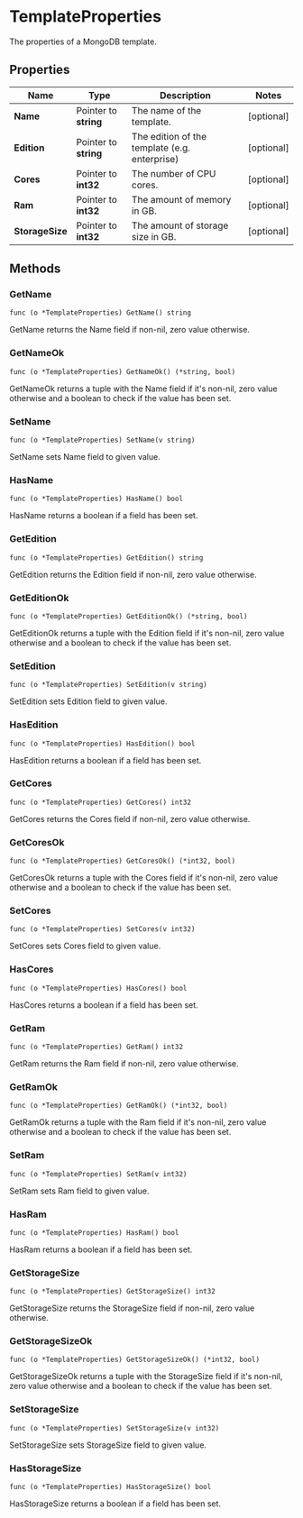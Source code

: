 # TemplateProperties

The properties of a MongoDB template.


## Properties

|Name | Type | Description | Notes|
|------------ | ------------- | ------------- | -------------|
|**Name** | Pointer to **string** | The name of the template. | [optional] |
|**Edition** | Pointer to **string** | The edition of the template (e.g. enterprise) | [optional] |
|**Cores** | Pointer to **int32** | The number of CPU cores. | [optional] |
|**Ram** | Pointer to **int32** | The amount of memory in GB. | [optional] |
|**StorageSize** | Pointer to **int32** | The amount of storage size in GB. | [optional] |

## Methods


### GetName

`func (o *TemplateProperties) GetName() string`

GetName returns the Name field if non-nil, zero value otherwise.

### GetNameOk

`func (o *TemplateProperties) GetNameOk() (*string, bool)`

GetNameOk returns a tuple with the Name field if it's non-nil, zero value otherwise
and a boolean to check if the value has been set.

### SetName

`func (o *TemplateProperties) SetName(v string)`

SetName sets Name field to given value.

### HasName

`func (o *TemplateProperties) HasName() bool`

HasName returns a boolean if a field has been set.

### GetEdition

`func (o *TemplateProperties) GetEdition() string`

GetEdition returns the Edition field if non-nil, zero value otherwise.

### GetEditionOk

`func (o *TemplateProperties) GetEditionOk() (*string, bool)`

GetEditionOk returns a tuple with the Edition field if it's non-nil, zero value otherwise
and a boolean to check if the value has been set.

### SetEdition

`func (o *TemplateProperties) SetEdition(v string)`

SetEdition sets Edition field to given value.

### HasEdition

`func (o *TemplateProperties) HasEdition() bool`

HasEdition returns a boolean if a field has been set.

### GetCores

`func (o *TemplateProperties) GetCores() int32`

GetCores returns the Cores field if non-nil, zero value otherwise.

### GetCoresOk

`func (o *TemplateProperties) GetCoresOk() (*int32, bool)`

GetCoresOk returns a tuple with the Cores field if it's non-nil, zero value otherwise
and a boolean to check if the value has been set.

### SetCores

`func (o *TemplateProperties) SetCores(v int32)`

SetCores sets Cores field to given value.

### HasCores

`func (o *TemplateProperties) HasCores() bool`

HasCores returns a boolean if a field has been set.

### GetRam

`func (o *TemplateProperties) GetRam() int32`

GetRam returns the Ram field if non-nil, zero value otherwise.

### GetRamOk

`func (o *TemplateProperties) GetRamOk() (*int32, bool)`

GetRamOk returns a tuple with the Ram field if it's non-nil, zero value otherwise
and a boolean to check if the value has been set.

### SetRam

`func (o *TemplateProperties) SetRam(v int32)`

SetRam sets Ram field to given value.

### HasRam

`func (o *TemplateProperties) HasRam() bool`

HasRam returns a boolean if a field has been set.

### GetStorageSize

`func (o *TemplateProperties) GetStorageSize() int32`

GetStorageSize returns the StorageSize field if non-nil, zero value otherwise.

### GetStorageSizeOk

`func (o *TemplateProperties) GetStorageSizeOk() (*int32, bool)`

GetStorageSizeOk returns a tuple with the StorageSize field if it's non-nil, zero value otherwise
and a boolean to check if the value has been set.

### SetStorageSize

`func (o *TemplateProperties) SetStorageSize(v int32)`

SetStorageSize sets StorageSize field to given value.

### HasStorageSize

`func (o *TemplateProperties) HasStorageSize() bool`

HasStorageSize returns a boolean if a field has been set.



